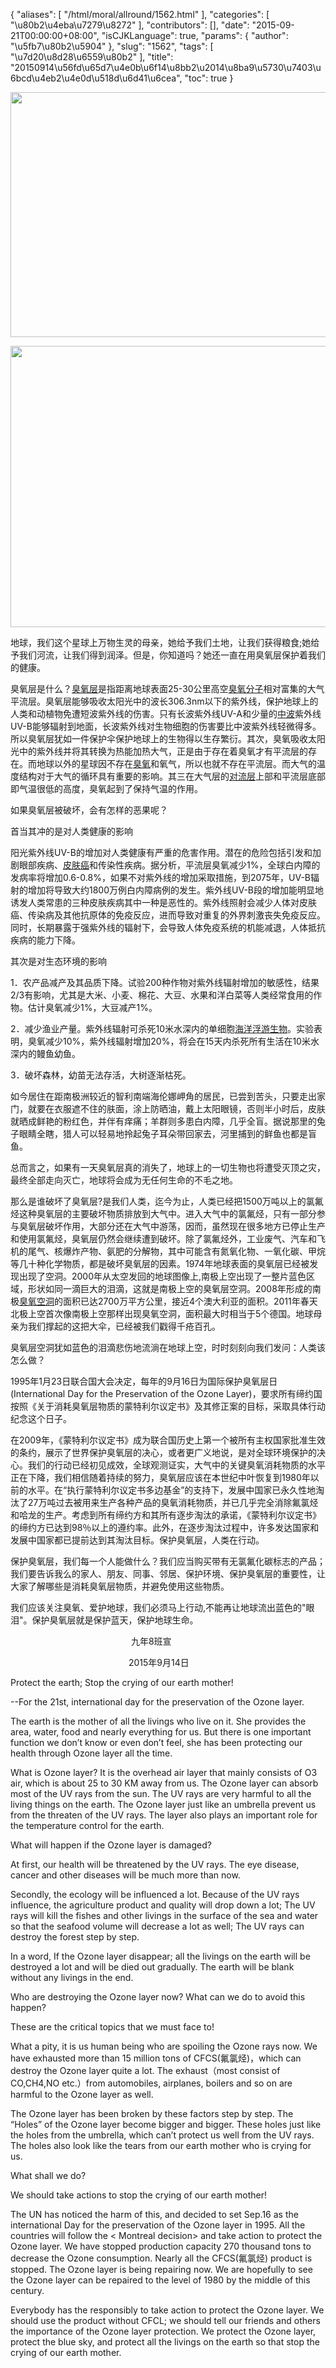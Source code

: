 {
    "aliases": [
        "/html/moral/allround/1562.html"
    ],
    "categories": [
        "\u80b2\u4eba\u7279\u8272"
    ],
    "contributors": [],
    "date": "2015-09-21T00:00:00+08:00",
    "isCJKLanguage": true,
    "params": {
        "author": "\u5fb7\u80b2\u5904"
    },
    "slug": "1562",
    "tags": [
        "\u7d20\u8d28\u6559\u80b2"
    ],
    "title": "20150914\u56fd\u65d7\u4e0b\u6f14\u8bb2\u2014\u8ba9\u5730\u7403\u6bcd\u4eb2\u4e0d\u518d\u6d41\u6cea",
    "toc": true
}


<img
    src="https://cdn.tfls.online/mirror/full/6b726dedd9230852c1d5f3fe85ee15b89e33ca09.jpg"
    style="display:block;margin-left:auto;margin-right:auto;"
    decoding="async"
    fetchpriority="auto"
    loading="lazy"
    height="392"
    width="600"
/>





<img
    src="https://cdn.tfls.online/mirror/full/dd9c475bf843b4152ad057d1ebf0689b47a18d61.jpg"
    style="display:block;margin-left:auto;margin-right:auto;"
    decoding="async"
    fetchpriority="auto"
    loading="lazy"
    height="450"
    width="600"
/>




  








地球，我们这个星球上万物生灵的母亲，她给予我们土地，让我们获得粮食;她给予我们河流，让我们得到润泽。但是，你知道吗？她还一直在用臭氧层保护着我们的健康。




臭氧层是什么？[臭氧层](http://baike.baidu.com/view/72036.htm)是指距离地球表面25-30公里高空[臭氧分子](http://baike.baidu.com/subview/14032658/14607663.htm)相对富集的大气平流层。臭氧层能够吸收太阳光中的波长306.3nm以下的紫外线，保护地球上的人类和动植物免遭短波紫外线的伤害。只有长波紫外线UV-A和少量的[中波](http://baike.baidu.com/view/179946.htm)紫外线UV-B能够辐射到地面，长波紫外线对生物细胞的伤害要比中波紫外线轻微得多。所以臭氧层犹如一件保护伞保护地球上的生物得以生存繁衍。其次，臭氧吸收太阳光中的紫外线并将其转换为热能加热大气，正是由于存在着臭氧才有平流层的存在。而地球以外的星球因不存在[臭氧](http://baike.baidu.com/view/18827.htm)和氧气，所以也就不存在平流层。而大气的温度结构对于大气的循环具有重要的影响。其三在大气层的[对流层](http://baike.baidu.com/view/20403.htm)上部和平流层底部即气温很低的高度，臭氧起到了保持气温的作用。




如果臭氧层被破坏，会有怎样的恶果呢？




首当其冲的是对人类健康的影响




阳光紫外线UV-B的增加对人类健康有严重的危害作用。潜在的危险包括引发和加剧眼部疾病、[皮肤癌](http://baike.baidu.com/view/124615.htm)和传染性疾病。据分析，平流层臭氧减少1%，全球白内障的发病率将增加0.6-0.8%，如果不对紫外线的增加采取措施，到2075年，UV-B辐射的增加将导致大约1800万例白内障病例的发生。紫外线UV-B段的增加能明显地诱发人类常患的三种皮肤疾病其中一种是恶性的。紫外线照射会减少人体对皮肤癌、传染病及其他抗原体的免疫反应，进而导致对重复的外界刺激丧失免疫反应。同时，长期暴露于强紫外线的辐射下，会导致人体免疫系统的机能减退，人体抵抗疾病的能力下降。




其次是对生态环境的影响




1．农产品减产及其品质下降。试验200种作物对紫外线辐射增加的敏感性，结果2/3有影响，尤其是大米、小麦、棉花、大豆、水果和洋白菜等人类经常食用的作物。估计臭氧减少1%，大豆减产1%。




2．减少渔业产量。紫外线辐射可杀死10米水深内的单细胞[海洋浮游生物](http://baike.baidu.com/view/686155.htm)。实验表明，臭氧减少10%，紫外线辐射增加20%，将会在15天内杀死所有生活在10米水深内的鳗鱼幼鱼。




3．破坏森林，幼苗无法存活，大树逐渐枯死。




如今居住在距南极洲较近的智利南端海伦娜岬角的居民，已尝到苦头，只要走出家门，就要在衣服遮不住的肤面，涂上防晒油，戴上太阳眼镜，否则半小时后，皮肤就晒成鲜艳的粉红色，并伴有痒痛；羊群则多患白内障，几乎全盲。据说那里的兔子眼睛全瞎，猎人可以轻易地拎起兔子耳朵带回家去，河里捕到的鲜鱼也都是盲鱼。




总而言之，如果有一天臭氧层真的消失了，地球上的一切生物也将遭受灭顶之灾，最终全部走向灭亡，地球将会成为无任何生命的不毛之地。









那么是谁破坏了臭氧层?是我们人类，迄今为止，人类已经把1500万吨以上的氯氟烃这种臭氧层的主要破坏物质排放到大气中。进入大气中的氯氟烃，只有一部分参与臭氧层破坏作用，大部分还在大气中游荡，因而，虽然现在很多地方已停止生产和使用氯氟烃，臭氧层仍然会继续遭到破坏。除了氯氟烃外，工业废气、汽车和飞机的尾气、核爆炸产物、氨肥的分解物，其中可能含有氮氧化物、一氧化碳、甲烷等几十种化学物质，都是破坏臭氧层的因素。1974年地球表面的臭氧层已经被发现出现了空洞。2000年从太空发回的地球图像上,南极上空出现了一整片蓝色区域，形状如同一滴巨大的泪滴，这就是南极上空的臭氧层空洞。2008年形成的南极[臭氧空洞](http://baike.baidu.com/view/24089.htm)的面积已达2700万平方公里，接近4个澳大利亚的面积。2011年春天北极上空首次像南极上空那样出现臭氧空洞，面积最大时相当于5个德国。地球母亲为我们撑起的这把大伞，已经被我们戳得千疮百孔。




臭氧层空洞犹如蓝色的泪滴悲伤地流淌在地球上空，时时刻刻向我们发问：人类该怎么做？




1995年1月23日联合国大会决定，每年的9月16日为国际保护臭氧层日(International
Day for the Preservation of the Ozone Layer)，要求所有缔约国按照《关于消耗臭氧层物质的蒙特利尔议定书》及其修正案的目标，采取具体行动纪念这个日子。




在2009年，《蒙特利尔议定书》成为联合国历史上第一个被所有主权国家批准生效的条约，展示了世界保护臭氧层的决心，或者更广义地说，是对全球环境保护的决心。我们的行动已经初见成效，全球观测证实，大气中的关键臭氧消耗物质的水平正在下降，我们相信随着持续的努力，臭氧层应该在本世纪中叶恢复到1980年以前的水平。在“执行蒙特利尔议定书多边基金”的支持下，发展中国家已永久性地淘汰了27万吨过去被用来生产各种产品的臭氧消耗物质，并已几乎完全消除氟氯烃和哈龙的生产。考虑到所有缔约方和其所有逐步淘汰的承诺，《蒙特利尔议定书》的缔约方已达到98％以上的遵约率。此外，在逐步淘汰过程中，许多发达国家和发展中国家都已提前达到其淘汰目标。保护臭氧层，人类在行动。




保护臭氧层，我们每一个人能做什么？我们应当购买带有无氯氟化碳标志的产品；我们要告诉我么的家人、朋友、同事、邻居、保护环境、保护臭氧层的重要性，让大家了解哪些是消耗臭氧层物质，并避免使用这些物质。




我们应该关注臭氧、爱护地球，我们必须马上行动,不能再让地球流出蓝色的"眼泪"。保护臭氧层就是保护蓝天，保护地球生命。









                 
                     
         九年8班宣




                 
                     
        2015年9月14日














Protect the earth; Stop the crying of our earth mother!




--For the 21st, international day for the preservation of the
Ozone layer.




The earth is the mother of all the livings who live on it. She
provides the area, water, food and nearly everything for us. But there is one
important function we don’t know or even don’t feel, she has been protecting
our health through Ozone layer all the time.




What is Ozone layer? It is the overhead air layer that mainly
consists of O3 air, which is about 25 to 30 KM away from us. The Ozone layer
can absorb most of the UV rays from the sun. The UV rays are very harmful to
all the living things on the earth. The Ozone layer just like an umbrella
prevent us from the threaten of the UV rays. The layer also plays an important
role for the temperature control for the earth.




What will happen if the Ozone layer is damaged?




At first, our health will be threatened by the UV rays. The eye
disease, cancer and other diseases will be much more than now.




Secondly, the ecology will be influenced a lot. Because of the UV
rays influence, the agriculture product and quality will drop down a lot; The
UV rays will kill the fishes and other livings in the surface of the sea and
water so that the seafood volume will decrease a lot as well; The UV rays can
destroy the forest step by step.




In a word, If the Ozone layer disappear; all the livings on the
earth will be destroyed a lot and will be died out gradually. The earth will be
blank without any livings in the end. 









Who are destroying the Ozone layer now? What can we do to avoid
this happen?




These are the critical topics that we must face to!




What a pity, it is us human being who are spoiling the Ozone rays
now. We have exhausted more than 15 million tons of CFCS(氟氯烃)，which can destroy the
Ozone layer quite a lot. The exhaust（most consist
of CO,CH4,NO etc.）from automobiles,
airplanes, boilers and so on are harmful to the Ozone layer as well.




The Ozone layer has been broken by these factors step by step. The
“Holes” of the Ozone layer become bigger and bigger. These holes just like the
holes from the umbrella, which can’t protect us well from the UV rays. The
holes also look like the tears from our earth mother who is crying for us.




What shall we do?




We should take actions to stop the crying of our earth mother!




The UN has noticed the harm of this, and decided to set Sep.16 as
the international Day for the preservation of the Ozone layer in 1995. All the
countries will follow the < Montreal decision> and take action to protect
the Ozone layer. We have stopped production capacity 270 thousand tons to
decrease the Ozone consumption. Nearly all the CFCS(氟氯烃) product is stopped. The Ozone layer is being repairing now. We
are hopefully to see the Ozone layer can be repaired to the level of 1980 by
the middle of this century.




Everybody has the responsibly to take action to protect the Ozone
layer. We should use the product without CFCL; we should tell our friends and
others the importance of the Ozone layer protection. We protect the Ozone
layer, protect the blue sky, and protect all the livings on the earth so that
stop the crying of our earth mother.




 



